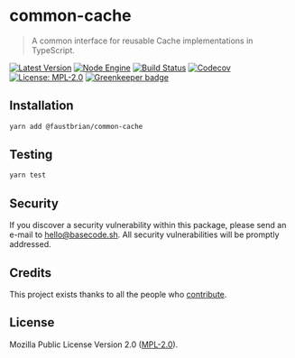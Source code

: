 # common-cache

> A common interface for reusable Cache implementations in TypeScript.

[![Latest Version](https://badgen.now.sh/npm/v/@faustbrian/common-cache)](https://www.npmjs.com/package/@faustbrian/common-cache)
[![Node Engine](https://badgen.now.sh/npm/node/@faustbrian/common-cache)](https://www.npmjs.com/package/@faustbrian/common-cache)
[![Build Status](https://badgen.now.sh/circleci/github/faustbrian/common-cache)](https://circleci.com/gh/faustbrian/common-cache)
[![Codecov](https://badgen.now.sh/codecov/c/github/faustbrian/common-cache)](https://codecov.io/gh/faustbrian/common-cache)
[![License: MPL-2.0](https://badgen.now.sh/badge/license/MPL-2.0/green)](https://mozilla.org/MPL/2.0/) [![Greenkeeper badge](https://badges.greenkeeper.io/cachify/cachify.svg)](https://greenkeeper.io/)

## Installation

```bash
yarn add @faustbrian/common-cache
```

## Testing

```bash
yarn test
```

## Security

If you discover a security vulnerability within this package, please send an e-mail to hello@basecode.sh. All security vulnerabilities will be promptly addressed.

## Credits

This project exists thanks to all the people who [contribute](../../contributors).

## License

Mozilla Public License Version 2.0 ([MPL-2.0](./LICENSE)).
